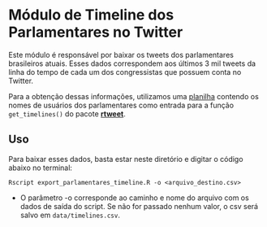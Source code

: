 # Módulo de Timeline dos Parlamentares no Twitter

Este módulo é responsável por baixar os tweets dos parlamentares brasileiros atuais. Esses dados correspondem aos últimos 3 mil tweets da linha do tempo de cada um dos congressistas que possuem conta no Twitter.

Para a obtenção dessas informações, utilizamos uma [planilha](https://docs.google.com/spreadsheets/d/e/2PACX-1vR5y-CWna1pZCgeuYxj8vMt-nHJYTsyNRd9xiFVL_ntFr98XwAYRnlxl7FzZqSD3WGP5xkkP45ntyD1/pub?gid=901295581&single=true&output=csv) contendo os nomes de usuários dos parlamentares como entrada para a função `get_timelines()` do pacote [**rtweet**](https://rtweet.info/reference/index.html). 

## Uso

Para baixar esses dados, basta estar neste diretório e digitar o código abaixo no terminal:

```
Rscript export_parlamentares_timeline.R -o <arquivo_destino.csv>
```

- O parâmetro -o corresponde ao caminho e nome do arquivo com os dados de saída do script. Se não for passado nenhum valor, o csv será salvo em `data/timelines.csv`.
